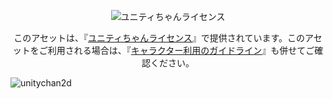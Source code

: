 <div><p align="center"><img src="http://unity-chan.com/images/imageLicenseLogo.png" alt="ユニティちゃんライセンス"></p><p align="center">このアセットは、『<a href="http://unity-chan.com/download/license.html" target="_blank">ユニティちゃんライセンス</a>』で提供されています。このアセットをご利用される場合は、『<a href="http://unity-chan.com/download/guideline.html" target="_blank">キャラクター利用のガイドライン</a>』も併せてご確認ください。</p></div>

![unitychan2d](https://user-images.githubusercontent.com/8056961/134620480-be3de765-6002-4833-8389-3cff10a42eb7.gif)
